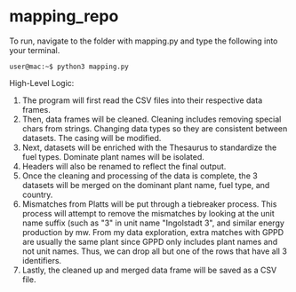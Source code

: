 # mapping_repo

To run, navigate to the folder with mapping.py and type the following into your terminal.

```console
user@mac:~$ python3 mapping.py
```

High-Level Logic:
1. The program will first read the CSV files into their respective data frames. 
2. Then, data frames will be cleaned. Cleaning includes removing special chars from strings. Changing data types so they are consistent between datasets. The casing will be modified.
3. Next, datasets will be enriched with the Thesaurus to standardize the fuel types. Dominate plant names will be isolated.
4. Headers will also be renamed to reflect the final output.
5. Once the cleaning and processing of the data is complete, the 3 datasets will be merged on the dominant plant name, fuel type, and country.
6. Mismatches from Platts will be put through a tiebreaker process. This process will attempt to remove the mismatches by looking at the unit name suffix (such as "3" in unit name "Ingolstadt 3", and similar energy production by mw.  From my data exploration, extra matches with GPPD are usually the same plant since GPPD only includes plant names and not unit names. Thus,
   we can drop all but one of the rows that have all 3 identifiers.
7. Lastly, the cleaned up and merged data frame will be saved as a CSV file.

